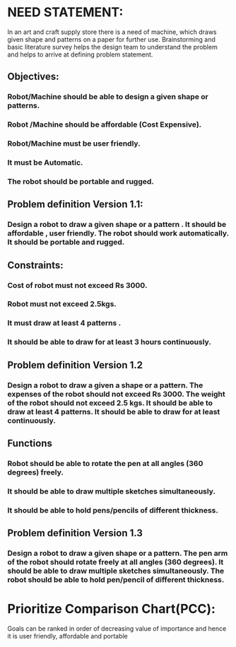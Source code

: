 # NEED STATEMENT:
In an art and craft supply store there is a need of machine, which draws given shape and patterns on a paper for further use.
Brainstorming and basic literature survey helps the design team to understand the problem and helps to arrive at defining problem statement.
## Objectives:
### Robot/Machine should be able to design a given shape or patterns.
### Robot /Machine should be affordable (Cost Expensive).
### Robot/Machine must be user friendly.
### It must be Automatic.
### The robot should be portable and rugged.
## Problem definition Version 1.1:
### Design a robot to draw a given shape or a pattern . It should be affordable , user friendly. The robot should work automatically. It should be portable and rugged.
## Constraints:
### Cost of robot must not exceed Rs 3000.
### Robot must not exceed 2.5kgs.
### It must draw at least 4 patterns .
### It should be able to draw for at least 3 hours continuously.

## Problem definition Version 1.2
### Design a robot to draw a given a shape or a pattern. The expenses of the robot should not exceed Rs 3000. The weight of  the robot should not exceed 2.5 kgs. It should be able to draw at least 4 patterns. It should be able to draw for at least continuously.

## Functions
### Robot should be able to rotate the pen at all angles (360 degrees) freely.
### It should be able to draw multiple sketches simultaneously.
### It should be able to hold pens/pencils of different thickness.

## Problem definition Version 1.3
### Design a robot to draw a given shape or a pattern. The pen arm of the robot should rotate freely at all angles (360 degrees). It should be able to draw multiple sketches simultaneously. The robot should be able to hold pen/pencil of different thickness.
# Prioritize Comparison Chart(PCC):
Goals can be ranked in order of decreasing value of importance and hence it is user friendly, affordable and portable